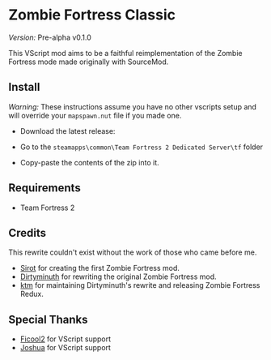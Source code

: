 # Zombie Fortress Classic
*Version:* Pre-alpha v0.1.0

This VScript mod aims to be a faithful reimplementation of the Zombie Fortress mode made originally with SourceMod.

## Install

*Warning:* These instructions assume you have no other vscripts setup and will override your `mapspawn.nut` file if you made one.

- Download the latest release:

- Go to the `steamapps\common\Team Fortress 2 Dedicated Server\tf` folder

- Copy-paste the contents of the zip into it.

## Requirements

* Team Fortress 2

## Credits

This rewrite couldn't exist without the work of those who came before me.

* [Sirot](https://forums.alliedmods.net/showthread.php?t=77762) for creating the first Zombie Fortress mod.
* [Dirtyminuth](https://forums.alliedmods.net/showthread.php?t=131282) for rewriting the original Zombie Fortress mod.
* [ktm](https://forums.alliedmods.net/showthread.php?p=2067604) for maintaining Dirtyminuth's rewrite and releasing Zombie Fortress Redux.

## Special Thanks

* [Ficool2](https://github.com/ficool2) for VScript support
* [Joshua](https://github.com/ValveSoftware/Source-1-Games/issues/4481) for VScript support
